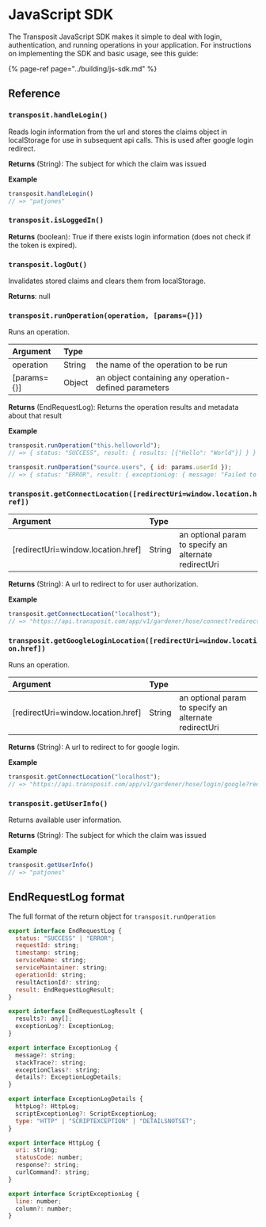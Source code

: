 # JavaScript SDK

The Transposit JavaScript SDK makes it simple to deal with login, authentication, and running operations in your application. For instructions on implementing the SDK and basic usage, see this guide:

{% page-ref page="../building/js-sdk.md" %}

## Reference

### `transposit.handleLogin()`

Reads login information from the url and stores the claims object in localStorage for use in subsequent api calls. This is used after google login redirect.

**Returns** \(String\): The subject for which the claim was issued

**Example**

```javascript
transposit.handleLogin()
// => "patjones"
```

### `transposit.isLoggedIn()`

**Returns** \(boolean\): True if there exists login information \(does not check if the token is expired\).

### `transposit.logOut()`

Invalidates stored claims and clears them from localStorage.

**Returns**: null

### `transposit.runOperation(operation, [params={}])`

Runs an operation.

| Argument | Type |  |
| :--- | :--- | :--- |
| operation | String | the name of the operation to be run |
| \[params={}\] | Object | an object containing any operation-defined parameters |

**Returns** \(EndRequestLog\): Returns the operation results and metadata about that result

**Example**

```javascript
transposit.runOperation("this.helloworld");
// => { status: "SUCCESS", result: { results: [{"Hello": "World"}] } }

transposit.runOperation("source.users", { id: params.userId });
// => { status: "ERROR", result: { exceptionLog: { message: "Failed to find user 123" } } }
```

### `transposit.getConnectLocation([redirectUri=window.location.href])`

| Argument | Type |  |
| :--- | :--- | :--- |
| \[redirectUri=window.location.href\] | String | an optional param to specify an alternate redirectUri |

**Returns** \(String\): A url to redirect to for user authorization.

**Example**

```javascript
transposit.getConnectLocation("localhost");
// => "https://api.transposit.com/app/v1/gardener/hose/connect?redirectUri=localhost"
```

### `transposit.getGoogleLoginLocation([redirectUri=window.location.href])`

Runs an operation.

| Argument | Type |  |
| :--- | :--- | :--- |
| \[redirectUri=window.location.href\] | String | an optional param to specify an alternate redirectUri |

**Returns** \(String\): A url to redirect to for google login.

**Example**

```javascript
transposit.getConnectLocation("localhost");
// => "https://api.transposit.com/app/v1/gardener/hose/login/google?redirectUri=localhost"
```

### `transposit.getUserInfo()`

Returns available user information.

**Returns** \(String\): The subject for which the claim was issued

**Example**

```javascript
transposit.getUserInfo()
// => "patjones"
```

## EndRequestLog format

The full format of the return object for `transposit.runOperation`

```javascript
export interface EndRequestLog {
  status: "SUCCESS" | "ERROR";
  requestId: string;
  timestamp: string;
  serviceName: string;
  serviceMaintainer: string;
  operationId: string;
  resultActionId?: string;
  result: EndRequestLogResult;
}

export interface EndRequestLogResult {
  results?: any[];
  exceptionLog?: ExceptionLog;
}

export interface ExceptionLog {
  message?: string;
  stackTrace?: string;
  exceptionClass?: string;
  details?: ExceptionLogDetails;
}

export interface ExceptionLogDetails {
  httpLog?: HttpLog;
  scriptExceptionLog?: ScriptExceptionLog;
  type: "HTTP" | "SCRIPTEXCEPTION" | "DETAILSNOTSET";
}

export interface HttpLog {
  uri: string;
  statusCode: number;
  response?: string;
  curlCommand?: string;
}

export interface ScriptExceptionLog {
  line: number;
  column?: number;
}
```

